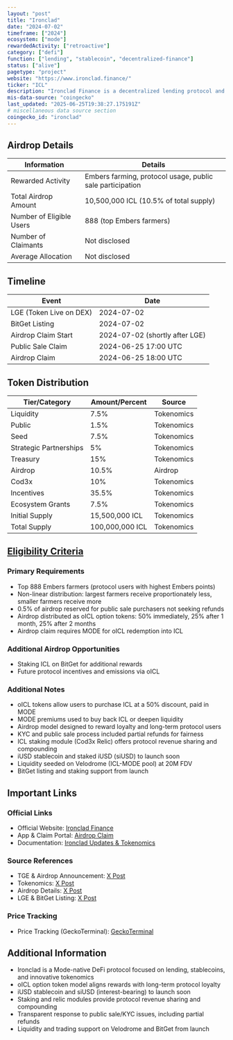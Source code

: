 ```yaml
---
layout: "post"
title: "Ironclad"
date: "2024-07-02"
timeframe: ["2024"]
ecosystem: ["mode"]
rewardedActivity: ["retroactive"]
category: ["defi"]
function: ["lending", "stablecoin", "decentralized-finance"]
status: ["alive"]
pagetype: "project"
website: "https://www.ironclad.finance/"
ticker: "ICL"
description: "Ironclad Finance is a decentralized lending protocol and liquidity hub on Mode Network, enabling users to lend, borrow, and mint iUSD with various assets. It features innovative tokenomics, a native stablecoin, and a unique oICL option token model."
mis-data-source: "coingecko"
last_updated: "2025-06-25T19:38:27.175191Z"
# miscellaneous data source section
coingecko_id: "ironclad"
---
```


## Airdrop Details

| Information              | Details                                                                 |
| ------------------------ | ----------------------------------------------------------------------- |
| Rewarded Activity        | Embers farming, protocol usage, public sale participation                |
| Total Airdrop Amount     | 10,500,000 ICL (10.5% of total supply)                                  |
| Number of Eligible Users | 888 (top Embers farmers)                                                |
| Number of Claimants      | Not disclosed                                                           |
| Average Allocation       | Not disclosed                                                           |

## Timeline

| Event                    | Date                  |
| ------------------------ | --------------------- |
| LGE (Token Live on DEX)  | 2024-07-02            |
| BitGet Listing           | 2024-07-02            |
| Airdrop Claim Start      | 2024-07-02 (shortly after LGE) |
| Public Sale Claim        | 2024-06-25 17:00 UTC  |
| Airdrop Claim            | 2024-06-25 18:00 UTC  |

## Token Distribution

| Tier/Category           | Amount/Percent         | Source                |
| ----------------------- | --------------------- | --------------------- |
| Liquidity               | 7.5%                  | Tokenomics            |
| Public                  | 1.5%                  | Tokenomics            |
| Seed                    | 7.5%                  | Tokenomics            |
| Strategic Partnerships  | 5%                    | Tokenomics            |
| Treasury                | 15%                   | Tokenomics            |
| Airdrop                 | 10.5%                 | Airdrop               |
| Cod3x                   | 10%                   | Tokenomics            |
| Incentives              | 35.5%                 | Tokenomics            |
| Ecosystem Grants        | 7.5%                  | Tokenomics            |
| Initial Supply          | 15,500,000 ICL        | Tokenomics            |
| Total Supply            | 100,000,000 ICL       | Tokenomics            |

## [Eligibility Criteria](https://x.com/IroncladFinance/status/1803171069580419073)

### Primary Requirements

- Top 888 Embers farmers (protocol users with highest Embers points)
- Non-linear distribution: largest farmers receive proportionately less, smaller farmers receive more
- 0.5% of airdrop reserved for public sale purchasers not seeking refunds
- Airdrop distributed as oICL option tokens: 50% immediately, 25% after 1 month, 25% after 2 months
- Airdrop claim requires MODE for oICL redemption into ICL

### Additional Airdrop Opportunities

- Staking ICL on BitGet for additional rewards
- Future protocol incentives and emissions via oICL

### Additional Notes

- oICL tokens allow users to purchase ICL at a 50% discount, paid in MODE
- MODE premiums used to buy back ICL or deepen liquidity
- Airdrop model designed to reward loyalty and long-term protocol users
- KYC and public sale process included partial refunds for fairness
- ICL staking module (Cod3x Relic) offers protocol revenue sharing and compounding
- iUSD stablecoin and staked iUSD (siUSD) to launch soon
- Liquidity seeded on Velodrome (ICL-MODE pool) at 20M FDV
- BitGet listing and staking support from launch

## Important Links

### Official Links
- Official Website: [Ironclad Finance](https://www.ironclad.finance/)
- App & Claim Portal: [Airdrop Claim](https://app.ironclad.finance/airdrop)
- Documentation: [Ironclad Updates & Tokenomics](https://www.ironclad.finance/ironclad-updates-s1-sale-tokenomics-and-the-future-of-icl/)

### Source References
- TGE & Airdrop Announcement: [X Post](https://x.com/IroncladFinance/status/1803171069580419073)
- Tokenomics: [X Post](https://x.com/IroncladFinance/status/1803171066271105235)
- Airdrop Details: [X Post](https://x.com/IroncladFinance/status/1814349292515057726)
- LGE & BitGet Listing: [X Post](https://x.com/IroncladFinance/status/1803171069580419073)

### Price Tracking
- Price Tracking (GeckoTerminal): [GeckoTerminal](https://www.geckoterminal.com/mode/pools/0x1349e6986084b65708d68a72c8efcbd7cf4d3fb2?utm_source=coingecko&utm_medium=referral&utm_campaign=searchresults)

## Additional Information

- Ironclad is a Mode-native DeFi protocol focused on lending, stablecoins, and innovative tokenomics
- oICL option token model aligns rewards with long-term protocol loyalty
- iUSD stablecoin and siUSD (interest-bearing) to launch soon
- Staking and relic modules provide protocol revenue sharing and compounding
- Transparent response to public sale/KYC issues, including partial refunds
- Liquidity and trading support on Velodrome and BitGet from launch